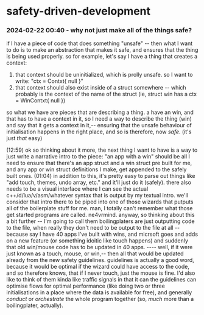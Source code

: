 # safety-driven-development

### 2024-02-22 00:40 - why not just make all of the things safe?

if I have a piece of code that does something "unsafe" -- then what I want to do is to make an abstraction that makes it safe, and ensures that the thing is being used properly. so for example, let's say I have a thing that creates a context:

1. that context should be uninitialized, which is prolly unsafe. so I want to write: "ctx = Contxt{ null }"
2. that context should also exist inside of a struct somewhere -- which probably is the context of the name of the struct (ie, struct win has a ctx = WinContxt{ null })

so what we have are pieces that are describing a thing. a have an win, and that has to have a context in it, so I need a way to describe the thing (win) and say that it gets a context in it,-- ensuring that the unsafe behaviour of initialisation happens in the right place, and so is therefore, now *safe*. (it's just *that* easy)

(12:59) ok so thinking about it more, the next thing I want to have is a way to just write a narrative intro to the piece: "an app with a win" should be all I need to ensure that there's an app struct and a win struct pre built for me, and any app or win struct definitions I make, get appended to the safely built ones. (01:04) in addition to this, it's pretty easy to parse out things like "add touch, themes, undo array, etc." and it'll just do it (safely). there also needs to be a visual interface where I can see the actual c++/d/lua/v/asm/whatever syntax that is output by my textual intro. we'll consider that intro there to be piped into one of those wizards that putputs all of the boilerplate stuff for me. man, I totally can't remember what those get started programs are called. ne4vrmind.
	anyway, so thinking about this a bit further -- I'm going to call them boilingplaters are just outputting code to the file, when really they don't need to be output to the file at all -- because say I have 40 apps I've built with wins, and micrsoft goes and adds on a new feature (or something idoitic like touch happens) and suddenly that old win/mouse code has to be updated in 40 apps. ---- well, if it were just known as a touch, mouse, or win,-- then all that would be updated already from the new safety guidelines.
	guidelines is actually a good word, because it would be optimal if the wizard could have access to the code, and so therefore knows, that if I never touch, just the mouse is fine. I'd also like to think of them kinda like traffic signals in that it can the guidelines can optimise flows for optimal performance (like doing two or three initialisations in a place where the data is available for free), and generally *conduct* or *orchestrate* the whole program together (so, *much* more than a boilingplater, actually).
